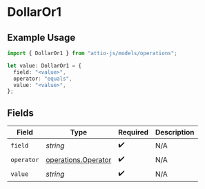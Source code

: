 # DollarOr1

## Example Usage

```typescript
import { DollarOr1 } from "attio-js/models/operations";

let value: DollarOr1 = {
  field: "<value>",
  operator: "equals",
  value: "<value>",
};
```

## Fields

| Field                                                      | Type                                                       | Required                                                   | Description                                                |
| ---------------------------------------------------------- | ---------------------------------------------------------- | ---------------------------------------------------------- | ---------------------------------------------------------- |
| `field`                                                    | *string*                                                   | :heavy_check_mark:                                         | N/A                                                        |
| `operator`                                                 | [operations.Operator](../../models/operations/operator.md) | :heavy_check_mark:                                         | N/A                                                        |
| `value`                                                    | *string*                                                   | :heavy_check_mark:                                         | N/A                                                        |